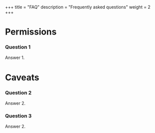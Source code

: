+++
title = "FAQ"
description = "Frequently asked questions"
weight = 2
+++

# Permissions

### Question 1

Answer 1. 

# Caveats

### Question 2

Answer 2.

### Question 3

Answer 2.